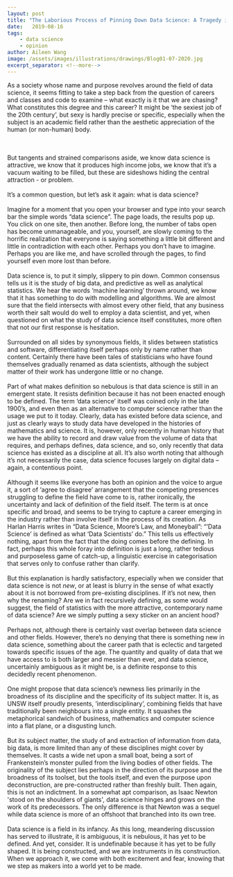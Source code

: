 ```yaml
---
layout: post
title: "The Laborious Process of Pinning Down Data Science: A Tragedy in Five Acts"
date:   2019-08-16
tags:
    - data science
    - opinion
author: Aileen Wang
image: /assets/images/illustrations/drawings/Blog01-07-2020.jpg
excerpt_separator: <!--more-->
---
```

As a society whose name and purpose revolves around the field of data science, it seems fitting to take a step back from the question of careers and classes and code to examine – what exactly is it that we are chasing? What constitutes this degree and this career? It might be ‘the sexiest job of the 20th century’, but sexy is hardly precise or specific, especially when the subject is an academic field rather than the aesthetic appreciation of the human (or non-human) body.
<!--more-->
<br><br>
But tangents and strained comparisons aside, we know data science is attractive, we know that it produces high income jobs, we know that it’s a vacuum waiting to be filled, but these are sideshows hiding the central attraction - or problem.
<br><br>
It’s a common question, but let’s ask it again: what is data science?
<br><br>
Imagine for a moment that you open your browser and type into your search bar the simple words “data science”. The page loads, the results pop up. You click on one site, then another. Before long, the number of tabs open has become unmanageable, and you, yourself, are slowly coming to the horrific realization that everyone is saying something a little bit different and little in contradiction with each other. Perhaps you don’t have to imagine. Perhaps you are like me, and have scrolled through the pages, to find yourself even more lost than before.
<br><br>
Data science is, to put it simply, slippery to pin down. Common consensus tells us it is the study of big data, and predictive as well as analytical statistics. We hear the words ‘machine learning’ thrown around, we know that it has something to do with modelling and algorithms. We are almost sure that the field intersects with almost every other field, that any business worth their salt would do well to employ a data scientist, and yet, when questioned on what the study of data science itself constitutes, more often that not our first response is hesitation.
<br><br>
Surrounded on all sides by synonymous fields, it slides between statistics and software, differentiating itself perhaps only by name rather than content. Certainly there have been tales of statisticians who have found themselves gradually renamed as data scientists, although the subject matter of their work has undergone little or no change. 
<br><br>
Part of what makes definition so nebulous is that data science is still in an emergent state. It resists definition because it has not been enacted enough to be defined. The term ‘data science’ itself was coined only in the late 1900’s, and even then as an alternative to computer science rather than the usage we put to it today. Clearly, data has existed before data science, and just as clearly ways to study data have developed in the histories of mathematics and science. It is, however, only recently in human history that we have the ability to record and draw value from the volume of data that requires, and perhaps defines, data science, and so, only recently that data science has existed as a discipline at all. It’s also worth noting that although it’s not necessarily the case, data science focuses largely on digital data – again, a contentious point.
<br><br>
Although it seems like everyone has both an opinion and the voice to argue it, a sort of ‘agree to disagree’ arrangement that the competing presences struggling to define the field have come to is, rather ironically, the uncertainty and lack of definition of the field itself. The term is at once specific and broad, and seems to be trying to capture a career emerging in the industry rather than involve itself in the process of its creation. As Harlan Harris writes in “Data Science, Moore’s Law, and Moneyball”: “’Data Science’ is defined as what ‘Data Scientists’ do.” This tells us effectively nothing, apart from the fact that the doing comes before the defining. In fact, perhaps this whole foray into definition is just a long, rather tedious and purposeless game of catch-up, a linguistic exercise in categorisation that serves only to confuse rather than clarify.
<br><br>
But this explanation is hardly satisfactory, especially when we consider that data science is not <i>new</i>, or at least is blurry in the sense of what exactly about it is not borrowed from pre-existing disciplines. If it’s not new, then why the renaming? Are we in fact recursively defining, as some would suggest, the field of statistics with the more attractive, contemporary name of data science? Are we simply putting a sexy sticker on an ancient hood?
<br><br>
Perhaps not, although there is certainly vast overlap between data science and other fields. However, there’s no denying that there is something new in data science, something about the career path that is eclectic and targeted towards specific issues of the age. The quantity and quality of data that we have access to is both larger and messier than ever, and data science, uncertainly ambiguous as it might be, is a definite response to this decidedly recent phenomenon.
<br><br>
One might propose that data science’s newness lies primarily in the broadness of its discipline and the specificity of its subject matter. It is, as UNSW itself proudly presents, ‘interdisciplinary’, combining fields that have traditionally been neighbours into a single entity. It squashes the metaphorical sandwich of business, mathematics and computer science into a flat plane, or a disgusting lunch. 
<br><br>
But its subject matter, the study of and extraction of information from data, big data, is more limited than any of these disciplines might cover by themselves. It casts a wide net upon a small boat, being a sort of Frankenstein’s monster pulled from the living bodies of other fields. The originality of the subject lies perhaps in the direction of its purpose and the broadness of its toolset, but the tools itself, and even the purpose upon deconstruction, are pre-constructed rather than freshly built. Then again, this is not an indictment. In a somewhat apt comparison, as Isaac Newton 'stood on the shoulders of giants', data science hinges and grows on the work of its predecessors. The only difference is that Newton was a sequel while data science is more of an offshoot that branched into its own tree. 
<br><br>
Data science is a field in its infancy. As this long, meandering discussion has served to illustrate, it is ambiguous, it is nebulous, it has yet to be defined. And yet, consider. It is undefinable because it has yet to be fully shaped. It is being constructed, and we are instruments in its construction. When we approach it, we come with both excitement and fear, knowing that we step as makers into a world yet to be made.
